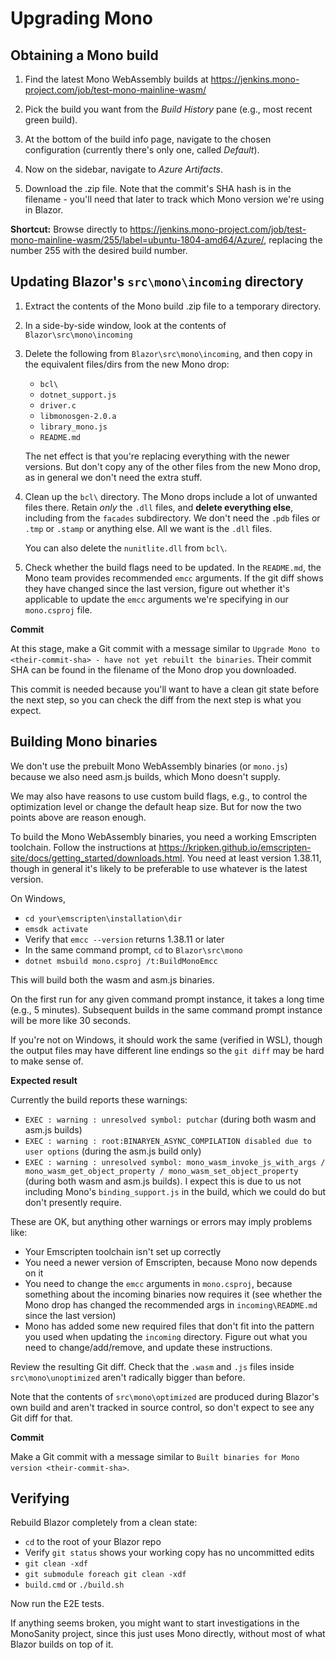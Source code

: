 # Upgrading Mono

## Obtaining a Mono build

1. Find the latest Mono WebAssembly builds at https://jenkins.mono-project.com/job/test-mono-mainline-wasm/

1. Pick the build you want from the *Build History* pane (e.g., most recent green build).

1. At the bottom of the build info page, navigate to the chosen configuration (currently there's only one, called *Default*).

1. Now on the sidebar, navigate to *Azure Artifacts*.

1. Download the .zip file. Note that the commit's SHA hash is in the filename - you'll need that later to track which Mono version we're using in Blazor. 

**Shortcut:** Browse directly to https://jenkins.mono-project.com/job/test-mono-mainline-wasm/255/label=ubuntu-1804-amd64/Azure/, replacing the number 255 with the desired build number.

## Updating Blazor's `src\mono\incoming` directory

1. Extract the contents of the Mono build .zip file to a temporary directory.

1. In a side-by-side window, look at the contents of `Blazor\src\mono\incoming`

1. Delete the following from `Blazor\src\mono\incoming`, and then copy in the equivalent files/dirs from the new Mono drop:

   * `bcl\`
   * `dotnet_support.js`
   * `driver.c`
   * `libmonosgen-2.0.a`
   * `library_mono.js`
   * `README.md`

   The net effect is that you're replacing everything with the newer versions. But don't copy any of the other files from the new Mono drop, as in general we don't need the extra stuff.

1. Clean up the `bcl\` directory. The Mono drops include a lot of unwanted files there. Retain *only* the `.dll` files, and **delete everything else**, including from the `facades` subdirectory. We don't need the `.pdb` files or `.tmp` or `.stamp` or anything else. All we want is the `.dll` files.

   You can also delete the `nunitlite.dll` from `bcl\`.

1. Check whether the build flags need to be updated. In the `README.md`, the Mono team provides recommended `emcc` arguments. If the git diff shows they have changed since the last version, figure out whether it's applicable to update the `emcc` arguments we're specifying in our `mono.csproj` file.

**Commit**

At this stage, make a Git commit with a message similar to `Upgrade Mono to <their-commit-sha> - have not yet rebuilt the binaries`. Their commit SHA can be found in the filename of the Mono drop you downloaded.

This commit is needed because you'll want to have a clean git state before the next step, so you can check the diff from the next step is what you expect.

## Building Mono binaries

We don't use the prebuilt Mono WebAssembly binaries (or `mono.js`) because we also need asm.js builds, which Mono doesn't supply.

We may also have reasons to use custom build flags, e.g., to control the optimization level or change the default heap size. But for now the two points above are reason enough.

To build the Mono WebAssembly binaries, you need a working Emscripten toolchain. Follow the instructions at https://kripken.github.io/emscripten-site/docs/getting_started/downloads.html. You need at least version 1.38.11, though in general it's likely to be preferable to use whatever is the latest version.

On Windows,

 * `cd your\emscripten\installation\dir`
 * `emsdk activate`
 * Verify that `emcc --version` returns 1.38.11 or later
 * In the same command prompt, `cd` to `Blazor\src\mono`
 * `dotnet msbuild mono.csproj /t:BuildMonoEmcc`

This will build both the wasm and asm.js binaries.

On the first run for any given command prompt instance, it takes a long time (e.g., 5 minutes). Subsequent builds in the same command prompt instance will be more like 30 seconds.

If you're not on Windows, it should work the same (verified in WSL), though the output files may have different line endings so the `git diff` may be hard to make sense of.

**Expected result**

Currently the build reports these warnings:

 * `EXEC : warning : unresolved symbol: putchar` (during both wasm and asm.js builds)
 * `EXEC : warning : root:BINARYEN_ASYNC_COMPILATION disabled due to user options` (during the asm.js build only)
 * `EXEC : warning : unresolved symbol: mono_wasm_invoke_js_with_args / mono_wasm_get_object_property / mono_wasm_set_object_property` (during both wasm and asm.js builds). I expect this is due to us not including Mono's `binding_support.js` in the build, which we could do but don't presently require.

These are OK, but anything other warnings or errors may imply problems like:

 * Your Emscripten toolchain isn't set up correctly
 * You need a newer version of Emscripten, because Mono now depends on it
 * You need to change the `emcc` arguments in `mono.csproj`, because something about the incoming binaries now requires it (see whether the Mono drop has changed the recommended args in `incoming\README.md` since the last version)
 * Mono has added some new required files that don't fit into the pattern you used when updating the `incoming` directory. Figure out what you need to change/add/remove, and update these instructions.

Review the resulting Git diff. Check that the `.wasm` and `.js` files inside `src\mono\unoptimized` aren't radically bigger than before.

Note that the contents of `src\mono\optimized` are produced during Blazor's own build and aren't tracked in source control, so don't expect to see any Git diff for that.

**Commit**

Make a Git commit with a message similar to `Built binaries for Mono version <their-commit-sha>`.

## Verifying

Rebuild Blazor completely from a clean state:

 * `cd` to the root of your Blazor repo
 * Verify `git status` shows your working copy has no uncommitted edits
 * `git clean -xdf`
 * `git submodule foreach git clean -xdf`
 * `build.cmd` or `./build.sh`

Now run the E2E tests.

If anything seems broken, you might want to start investigations in the MonoSanity project, since this just uses Mono directly, without most of what Blazor builds on top of it.
